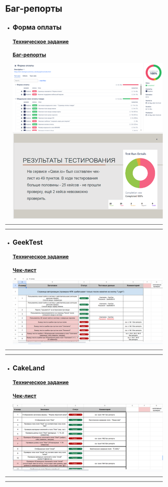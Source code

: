 # Баг-репорты

* ## Форма оплаты
    ### [Техническое задание](https://docs.google.com/document/d/1zQxoBdBGDVlQkiEaYuoHzY-ub9MibVqas4B4bLGp8gk/edit?usp=sharing)

    ### [Баг-репорты](https://app.qase.io/public/report/cbceaad776b83f76a31a7aac886eaf92c280c589#test-cases)

    ![Header](https://github.com/VladimirBychkov33/checklists/blob/main/qase%20%D1%84%D0%BE%D1%80%D0%BC%D0%B0%20%D0%BE%D0%BF%D0%BB%D0%B0%D1%82%D1%8B.png)
    ![Header](https://github.com/VladimirBychkov33/checklists/blob/main/%D0%BE%D1%82%D1%87%D0%B5%D1%82%20%D1%87%D0%B5%D0%BA%D0%BB%D0%B8%D1%81%D1%82%D1%8B.png)

---
---
    

* ## GeekTest
    ### [Техническое задание](https://docs.google.com/document/d/1vS1A2lISyA9_-2J-gqDf88b44gIOWCUK1--zs6qFqMo/edit?usp=sharing)

    ### [Чек-лист](https://docs.google.com/spreadsheets/d/1sHwUEjoyO5hq08YYoIHc9j2xKcri3nP5gXoN66a5rbE/edit?usp=sharing)

    ![Header](https://github.com/VladimirBychkov33/checklists/blob/main/geektest_checklist.png)
    
 ---
 ---

* ## CakeLand
    ### [Техническое задание](https://docs.google.com/document/d/1qsVoFPVeSFQ0NKv9pyIIK7orIMw9-OvH90GzmndZh40/edit?usp=sharing)

    ### [Чек-лист](https://docs.google.com/spreadsheets/d/11TGYclz0u7FJnfoVo5u-9fJns-kaP-brVukK_dIkVAk/edit?usp=sharing)

    ![Header](https://github.com/VladimirBychkov33/checklists/blob/main/CakeLand_CheckList.png)

---
---